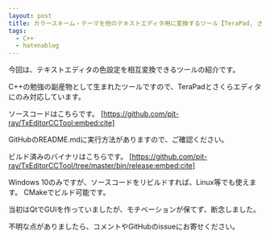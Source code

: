 ```yaml
---
layout: post
title: カラースキーム・テーマを他のテキストエディタ用に変換するツール【TeraPad, さくらエディタ対応】
tags:
  - C++
  - hatenablog
---
```


今回は、テキストエディタの色設定を相互変換できるツールの紹介です。

C++の勉強の副産物として生まれたツールですので、TeraPadとさくらエディタにのみ対応しています。

ソースコードはこちらです。
[https://github.com/pit-ray/TxEditorCCTool:embed:cite]

GitHubのREADME.mdに実行方法がありますので、ご確認ください。

ビルド済みのバイナリはこちらです。
[https://github.com/pit-ray/TxEditorCCTool/tree/master/bin/release:embed:cite]

Windows 10のみですが、ソースコードをリビルドすれば、Linux等でも使えます。
CMakeでビルド可能です。

当初はQtでGUIを作っていましたが、モチベーションが保てず、断念しました。

不明な点がありましたら、コメントやGitHubのissueにお寄せください。
